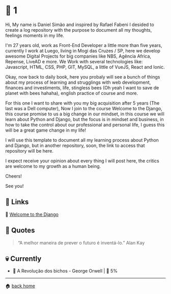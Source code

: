# :pushpin: 1

Hi, My name is Daniel Simão and inspired by Rafael Fabeni I desided to create a log repository with the purpose to document all my thoughts, feelings moments in my life.

I'm 27 years old, work as Front-End Developer a little more than five years, currently I work at Luego, living in Mogi das Cruzes / SP, here we develop awesome Digital Projects for big companies like NBS, Agência Africa, 
Repense, LiveAD e more. We Work with several technologies like: Javascript, HTML, CSS, PHP, GIT, MySQL, a little of VueJS, React and Ionic.

Okay, now back to daily book, here you probaly will see a bunch of things about my process of learning and strugglings with web development, finances and investiments, life, stingless bees (Oh yeah I want to save de planet with bees hahaha), english practice of course and more.

For this one I want to share with you my big acquisition after 5 years (The last was a Dell computer), Now I join to the course Welcome to the Django,
this course promise to us a big change in our mindset, in this course we will learn about Python and Django, but the focus is in mindset and business,
in how to take the control about our professional and personal life, I guess this will be a great game change in my life!

I will use this template to document all my learning process about Python and Django, but in another repository, soon, the link to access that repository 
will be here.

I expect receive your opinion about every thing I will post here, the critics are welcome to my growth as a human being.

Cheers!

See you!

<!--- ## :octocat: -->
## :link: Links

:snake: [Welcome to the Django](https://welcometothedjango.com.b)

## :speech_balloon: Quotes

> “A melhor maneira de prever o futuro é inventá-lo.” Alan Kay
 
## :skull: Currently

* :book: A Revolução dos bichos - George Orwell | :running: 5%

---

:house: [back home](../../../..#home)
